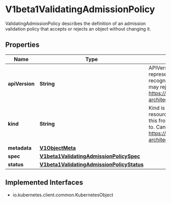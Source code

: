 

# V1beta1ValidatingAdmissionPolicy

ValidatingAdmissionPolicy describes the definition of an admission validation policy that accepts or rejects an object without changing it.
## Properties

Name | Type | Description | Notes
------------ | ------------- | ------------- | -------------
**apiVersion** | **String** | APIVersion defines the versioned schema of this representation of an object. Servers should convert recognized schemas to the latest internal value, and may reject unrecognized values. More info: https://git.k8s.io/community/contributors/devel/sig-architecture/api-conventions.md#resources |  [optional]
**kind** | **String** | Kind is a string value representing the REST resource this object represents. Servers may infer this from the endpoint the client submits requests to. Cannot be updated. In CamelCase. More info: https://git.k8s.io/community/contributors/devel/sig-architecture/api-conventions.md#types-kinds |  [optional]
**metadata** | [**V1ObjectMeta**](V1ObjectMeta.md) |  |  [optional]
**spec** | [**V1beta1ValidatingAdmissionPolicySpec**](V1beta1ValidatingAdmissionPolicySpec.md) |  |  [optional]
**status** | [**V1beta1ValidatingAdmissionPolicyStatus**](V1beta1ValidatingAdmissionPolicyStatus.md) |  |  [optional]


## Implemented Interfaces

* io.kubernetes.client.common.KubernetesObject


